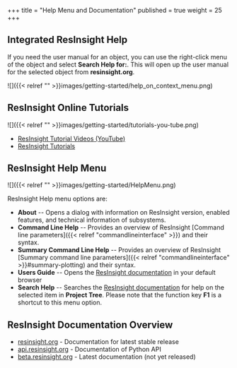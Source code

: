 +++
title = "Help Menu and Documentation"
published = true
weight = 25
+++

## Integrated ResInsight Help
If you need the user manual for an object, you can use the right-click menu of the object and select **Search Help for:**. This will open up the user manual for the selected object from **resinsight.org**.

![]({{< relref "" >}}images/getting-started/help_on_context_menu.png)


## ResInsight Online Tutorials
![]({{< relref "" >}}images/getting-started/tutorials-you-tube.png)

- [ResInsight Tutorial Videos (YouTube)](https://www.youtube.com/channel/UCEJoH_ti1YZXz4hPMeAKMgw)
- [ResInsight Tutorials](https://github.com/CeetronSolutions/resinsight-tutorials)

## ResInsight Help Menu

![]({{< relref "" >}}images/getting-started/HelpMenu.png)

ResInsight Help menu options are: 

- **About** -- Opens a dialog with information on ResInsight version, enabled features, and technical information of subsystems.
- **Command Line Help** -- Provides an overview of ResInsight [Command line parameters]({{< relref "commandlineinterface" >}}) and their syntax.
- **Summary Command Line Help** -- Provides an overview of ResInsight [Summary command line parameters]({{< relref "commandlineinterface" >}}#summary-plotting) and their syntax.
- **Users Guide** -- Opens the [ResInsight documentation](https://resinsight.org) in your default browser
- **Search Help** -- Searches the [ResInsight documentation](https://resinsight.org) for help on the selected item  in **Project Tree**. 
                     Please note that the function key **F1** is a shortcut to this menu option.



## ResInsight Documentation Overview

- [resinsight.org](https://resinsight.org/) - Documentation for latest stable release
- [api.resinsight.org](https://api.resinsight.org/) - Documentation of Python API
- [beta.resinsight.org](http://beta.resinsight.org) - Latest documentation (not yet released)

